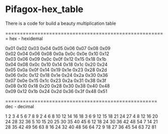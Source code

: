# Pifagox-hex_table
There is a code for build a beauty multiplication table

=======================================================
hex - hexidemal

0x01  0x02  0x03  0x04  0x05  0x06  0x07  0x08  0x09  
0x02  0x04  0x06  0x08  0x0a  0x0c  0x0e  0x10  0x12  
0x03  0x06  0x09  0x0c  0x0f  0x12  0x15  0x18  0x1b  
0x04  0x08  0x0c  0x10  0x14  0x18  0x1c  0x20  0x24  
0x05  0x0a  0x0f  0x14  0x19  0x1e  0x23  0x28  0x2d  
0x06  0x0c  0x12  0x18  0x1e  0x24  0x2a  0x30  0x36  
0x07  0x0e  0x15  0x1c  0x23  0x2a  0x31  0x38  0x3f  
0x08  0x10  0x18  0x20  0x28  0x30  0x38  0x40  0x48  
0x09  0x12  0x1b  0x24  0x2d  0x36  0x3f  0x48  0x51  

====================================================
dec - decimal

 1  2  3  4  5  6  7  8  9 
 2  4  6  8 10 12 14 16 18 
 3  6  9 12 15 18 21 24 27 
 4  8 12 16 20 24 28 32 36 
 5 10 15 20 25 30 35 40 45 
 6 12 18 24 30 36 42 48 54 
 7 14 21 28 35 42 49 56 63 
 8 16 24 32 40 48 56 64 72 
 9 18 27 36 45 54 63 72 81 
 
